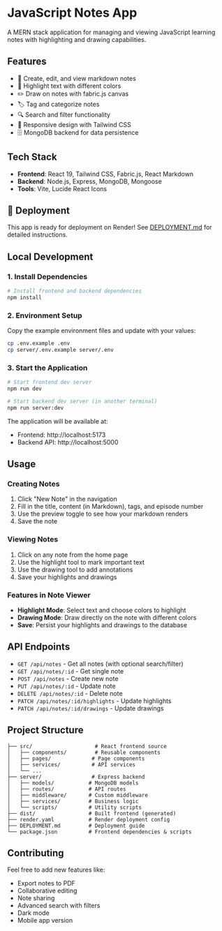 # JavaScript Notes App

A MERN stack application for managing and viewing JavaScript learning notes with highlighting and drawing capabilities.

## Features

- 📝 Create, edit, and view markdown notes
- 🎨 Highlight text with different colors
- ✏️ Draw on notes with fabric.js canvas
- 🏷️ Tag and categorize notes
- 🔍 Search and filter functionality
- 📱 Responsive design with Tailwind CSS
- 🗄️ MongoDB backend for data persistence

## Tech Stack

- **Frontend**: React 19, Tailwind CSS, Fabric.js, React Markdown
- **Backend**: Node.js, Express, MongoDB, Mongoose
- **Tools**: Vite, Lucide React Icons

## 🚀 Deployment

This app is ready for deployment on Render! See [DEPLOYMENT.md](./DEPLOYMENT.md) for detailed instructions.

## Local Development

### 1. Install Dependencies

```bash
# Install frontend and backend dependencies
npm install
```

### 2. Environment Setup

Copy the example environment files and update with your values:

```bash
cp .env.example .env
cp server/.env.example server/.env
```

### 3. Start the Application

```bash
# Start frontend dev server
npm run dev

# Start backend dev server (in another terminal)
npm run server:dev
```

The application will be available at:

- Frontend: http://localhost:5173
- Backend API: http://localhost:5000

## Usage

### Creating Notes

1. Click "New Note" in the navigation
2. Fill in the title, content (in Markdown), tags, and episode number
3. Use the preview toggle to see how your markdown renders
4. Save the note

### Viewing Notes

1. Click on any note from the home page
2. Use the highlight tool to mark important text
3. Use the drawing tool to add annotations
4. Save your highlights and drawings

### Features in Note Viewer

- **Highlight Mode**: Select text and choose colors to highlight
- **Drawing Mode**: Draw directly on the note with different colors
- **Save**: Persist your highlights and drawings to the database

## API Endpoints

- `GET /api/notes` - Get all notes (with optional search/filter)
- `GET /api/notes/:id` - Get single note
- `POST /api/notes` - Create new note
- `PUT /api/notes/:id` - Update note
- `DELETE /api/notes/:id` - Delete note
- `PATCH /api/notes/:id/highlights` - Update highlights
- `PATCH /api/notes/:id/drawings` - Update drawings

## Project Structure

```
├── src/                    # React frontend source
│   ├── components/         # Reusable components
│   ├── pages/             # Page components
│   ├── services/          # API services
│   └── ...
├── server/                # Express backend
│   ├── models/           # MongoDB models
│   ├── routes/           # API routes
│   ├── middleware/       # Custom middleware
│   ├── services/         # Business logic
│   └── scripts/          # Utility scripts
├── dist/                 # Built frontend (generated)
├── render.yaml           # Render deployment config
├── DEPLOYMENT.md         # Deployment guide
└── package.json          # Frontend dependencies & scripts
```

## Contributing

Feel free to add new features like:

- Export notes to PDF
- Collaborative editing
- Note sharing
- Advanced search with filters
- Dark mode
- Mobile app version
